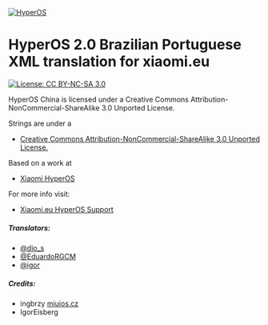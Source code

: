 [![HyperOS](https://i.imgur.com/DBEfanq.png)](https://xiaomi.eu/)

# HyperOS 2.0 Brazilian Portuguese XML translation for xiaomi.eu

[![License: CC BY-NC-SA 3.0](https://img.shields.io/badge/license-CC%20BY--NC--SA%203.0-lightgrey.svg)](http://creativecommons.org/licenses/by-nc-sa/3.0/)

HyperOS China is licensed under a Creative Commons Attribution-NonCommercial-ShareAlike 3.0 Unported License.

Strings are under a
- [Creative Commons Attribution-NonCommercial-ShareAlike 3.0 Unported License.](http://creativecommons.org/licenses/by-nc-sa/3.0/)

Based on a work at
- [Xiaomi HyperOS](https://hyperos.mi.com)

For more info visit:
- [Xiaomi.eu HyperOS Support](http://xiaomi.eu)

##### Translators:
- [@dio_s](https://t.me/dio_s)
- [@EduardoRGCM](https://t.me/eduardorgcm)
- [@igor](https://github.com/igormiguell)

##### Credits:
- ingbrzy [miuios.cz](https://miuios.cz)
- IgorEisberg

